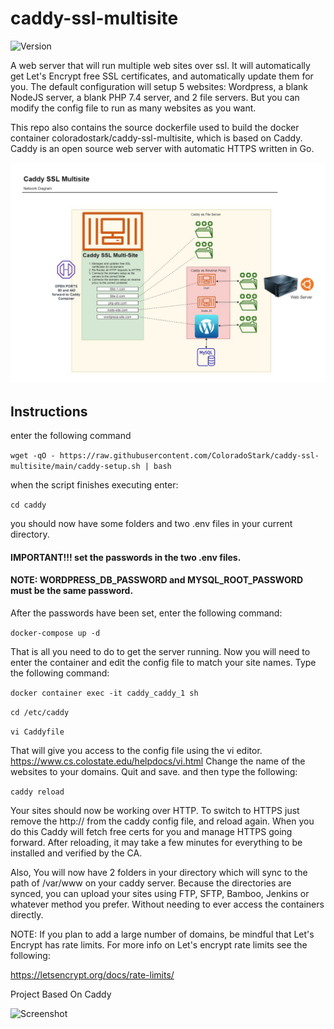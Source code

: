 # caddy-ssl-multisite

![Version](https://img.shields.io/github/v/release/ColoradoStark/caddy-ssl-multisite)

A web server that will run multiple web sites over ssl.  It will automatically get Let's Encrypt free SSL certificates, and automatically update them for you.  The default configuration will setup 5 websites: Wordpress, a blank NodeJS server, a blank PHP 7.4 server, and 2 file servers.  But you can modify the config file to run as many websites as you want.  

This repo also contains the source dockerfile used to build the docker container coloradostark/caddy-ssl-multisite, which is based on Caddy. Caddy is an open source web server with automatic HTTPS written in Go.   

![Diagram](https://raw.githubusercontent.com/ColoradoStark/caddy-ssl-multisite/master/diagram-v0-22.jpg)

## Instructions

enter the following command

```wget -qO - https://raw.githubusercontent.com/ColoradoStark/caddy-ssl-multisite/main/caddy-setup.sh | bash```

when the script finishes executing enter:

```cd caddy```
 
you should now have some folders and two .env files in your current directory.
#### IMPORTANT!!! set the passwords in the two .env files. 
#### NOTE: WORDPRESS_DB_PASSWORD and  MYSQL_ROOT_PASSWORD must be the same password.

After the passwords have been set, enter the following command:

```docker-compose up -d```

That is all you need to do to get the server running. Now you will need to enter the container and edit the config file to match your site names. Type the following command:

```docker container exec -it caddy_caddy_1 sh```

```cd /etc/caddy```

```vi Caddyfile```


That will give you access to the config file using the vi editor. https://www.cs.colostate.edu/helpdocs/vi.html Change the name of the websites to your domains. Quit and save. and then type the following:

```caddy reload```

Your sites should now be working over HTTP.  To switch to HTTPS just remove the http:// from the caddy config file, and reload again.  When you do this Caddy will fetch free certs for you and manage HTTPS going forward.  After reloading, it may take a few minutes for everything to be installed and verified by the CA.

Also, You will now have 2 folders in your directory which will sync to the path of /var/www on your caddy server. Because the directories are synced, you can upload your sites using FTP, SFTP, Bamboo, Jenkins or whatever method you prefer. Without needing to ever access the containers directly.  

NOTE: If you plan to add a large number of domains, be mindful that Let's Encrypt has rate limits. For more info on Let's encrypt rate limits see the following:

https://letsencrypt.org/docs/rate-limits/

Project Based On Caddy

![Screenshot](https://github.com/ColoradoStark/caddy-ssl-multisite/raw/master/caddy.jpg)
